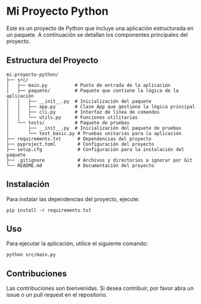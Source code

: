 # Mi Proyecto Python

Este es un proyecto de Python que incluye una aplicación estructurada en un paquete. A continuación se detallan los componentes principales del proyecto.

## Estructura del Proyecto

```
mi-proyecto-python/
├── src/
│   ├── main.py          # Punto de entrada de la aplicación
│   ├── paquete/         # Paquete que contiene la lógica de la aplicación
│   │   ├── __init__.py  # Inicialización del paquete
│   │   ├── app.py       # Clase App que gestiona la lógica principal
│   │   ├── cli.py       # Interfaz de línea de comandos
│   │   └── utils.py     # Funciones utilitarias
│   └── tests/           # Paquete de pruebas
│       ├── __init__.py  # Inicialización del paquete de pruebas
│       └── test_basic.py # Pruebas unitarias para la aplicación
├── requirements.txt      # Dependencias del proyecto
├── pyproject.toml        # Configuración del proyecto
├── setup.cfg             # Configuración para la instalación del paquete
├── .gitignore            # Archivos y directorios a ignorar por Git
└── README.md             # Documentación del proyecto
```

## Instalación

Para instalar las dependencias del proyecto, ejecute:

```
pip install -r requirements.txt
```

## Uso

Para ejecutar la aplicación, utilice el siguiente comando:

```
python src/main.py
```

## Contribuciones

Las contribuciones son bienvenidas. Si desea contribuir, por favor abra un issue o un pull request en el repositorio.